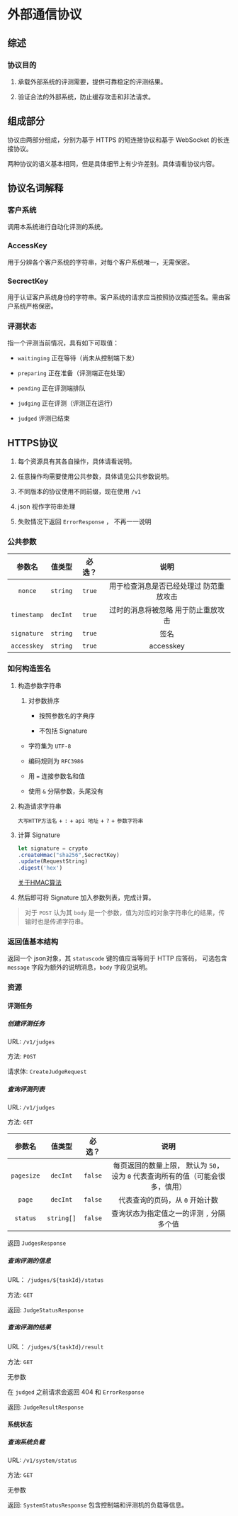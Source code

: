 # 外部通信协议

## 综述

### 协议目的

1. 承载外部系统的评测需要，提供可靠稳定的评测结果。

2. 验证合法的外部系统，防止缓存攻击和非法请求。

## 组成部分

协议由两部分组成，分别为基于 HTTPS 的短连接协议和基于 WebSocket 的长连接协议。

两种协议的语义基本相同，但是具体细节上有少许差别。具体请看协议内容。

## 协议名词解释

### 客户系统

调用本系统进行自动化评测的系统。

### AccessKey

用于分辨各个客户系统的字符串，对每个客户系统唯一，无需保密。

### SecrectKey

用于认证客户系统身份的字符串。客户系统的请求应当按照协议描述签名。需由客户系统严格保密。

### 评测状态

指一个评测当前情况，具有如下可取值：

- `waitinging` 正在等待（尚未从控制端下发）

- `preparing` 正在准备（评测端正在处理）

- `pending` 正在评测端排队

- `judging` 正在评测（评测正在运行）

- `judged` 评测已结束

## HTTPS协议

1. 每个资源具有其各自操作，具体请看说明。

2. 任意操作均需要使用公共参数，具体请见公共参数说明。

3. 不同版本的协议使用不同前缀，现在使用 `/v1`

4. json 视作字符串处理

5. 失败情况下返回 `ErrorResponse` ， 不再一一说明

### 公共参数

| 参数名 | 值类型 | 必选？ | 说明 |
| :-: | :-: | :-: | :-: |
| `nonce` | `string` | `true` | 用于检查消息是否已经处理过 防范重放攻击 |
| `timestamp` | `decInt` | `true` | 过时的消息将被忽略 用于防止重放攻击 |
| `signature` | `string` | `true` | 签名 |
| `accesskey` | `string` | `true` | accesskey |

### 如何构造签名

1. 构造参数字符串

    1. 对参数排序

        - 按照参数名的字典序

        - 不包括 Signature

    - 字符集为 `UTF-8`

    - 编码规则为 `RFC3986`

    - 用 `=` 连接参数名和值

    - 使用 `&` 分隔参数，头尾没有

2. 构造请求字符串

    `大写HTTP方法名` + `:` + `api 地址` + `?` + `参数字符串`

3. 计算 Signature

    ```typescript
    let signature = crypto
    .createHmac("sha256",SecrectKey)
    .update(RequestString)
    .digest('hex')
    ```

    [关于HMAC算法](https://www.biaodianfu.com/hmac.html)

4. 然后即可将 Signature 加入参数列表，完成计算。

>对于 `POST` 认为其 `body` 是一个参数，值为对应的对象字符串化的结果，传输时也是传递字符串。

### 返回值基本结构

返回一个 json对象，其 `statuscode` 键的值应当等同于 HTTP 应答码，
可选包含 `message` 字段为额外的说明消息，`body` 字段见说明。

### 资源

#### 评测任务

##### 创建评测任务

URL: `/v1/judges`

方法: `POST`

请求体: `CreateJudgeRequest`

##### 查询评测列表

URL: `/v1/judges`

方法: `GET`

| 参数名 | 值类型 | 必选？ | 说明 |
| :-: | :-: | :-: | :-: |
| `pagesize` | `decInt` | `false` | 每页返回的数量上限， 默认为 `50`， 设为 `0` 代表查询所有的值（可能会很多，慎用）|
| `page` | `decInt` | `false` | 代表查询的页码，从 `0` 开始计数 |
| `status` | `string[]` | `false` | 查询状态为指定值之一的评测 `,` 分隔多个值 |

返回 `JudgesResponse`

##### 查询评测的信息

URL： `/judges/${taskId}/status`

方法: `GET`

返回: `JudgeStatusResponse`

##### 查询评测的结果

URL： `/judges/${taskId}/result`

方法: `GET`

无参数

在 `judged` 之前请求会返回 404 和 `ErrorResponse`

返回: `JudgeResultResponse`

#### 系统状态

##### 查询系统负载

URL: `/v1/system/status`

方法: `GET`

无参数

返回: `SystemStatusResponse` 包含控制端和评测机的负载等信息。
